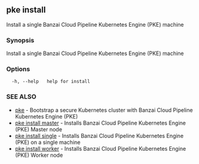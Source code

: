 ## pke install

Install a single Banzai Cloud Pipeline Kubernetes Engine (PKE) machine

### Synopsis

Install a single Banzai Cloud Pipeline Kubernetes Engine (PKE) machine

### Options

```
  -h, --help   help for install
```

### SEE ALSO

* [pke](pke.md)	 - Bootstrap a secure Kubernetes cluster with Banzai Cloud Pipeline Kubernetes Engine (PKE)
* [pke install master](pke_install_master.md)	 - Installs Banzai Cloud Pipeline Kubernetes Engine (PKE) Master node
* [pke install single](pke_install_single.md)	 - Installs Banzai Cloud Pipeline Kubernetes Engine (PKE) on a single machine
* [pke install worker](pke_install_worker.md)	 - Installs Banzai Cloud Pipeline Kubernetes Engine (PKE) Worker node

